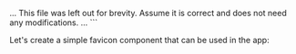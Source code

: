 ... This file was left out for brevity. Assume it is correct and does not need any modifications. ...
\`\`\`

Let's create a simple favicon component that can be used in the app:
